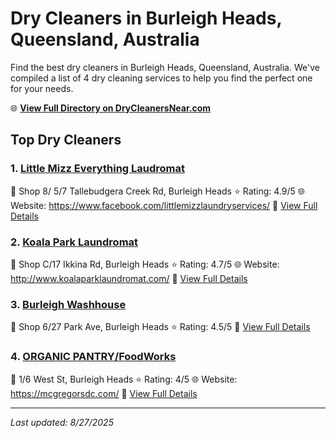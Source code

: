 # Dry Cleaners in Burleigh Heads, Queensland, Australia

Find the best dry cleaners in Burleigh Heads, Queensland, Australia. We've compiled a list of 4 dry cleaning services to help you find the perfect one for your needs.

🌐 **[View Full Directory on DryCleanersNear.com](https://drycleanersnear.com/city/Australia/Queensland/Burleigh%20Heads)**

## Top Dry Cleaners

### 1. [Little Mizz Everything Laudromat](https://drycleanersnear.com/dryCleaner/68aa731639cc7c08990057f6/little-mizz-everything-laudromat)
📍 Shop 8/ 5/7 Tallebudgera Creek Rd, Burleigh Heads
⭐ Rating: 4.9/5
🌐 Website: https://www.facebook.com/littlemizzlaundryservices/
🔗 [View Full Details](https://drycleanersnear.com/dryCleaner/68aa731639cc7c08990057f6/little-mizz-everything-laudromat)

### 2. [Koala Park Laundromat](https://drycleanersnear.com/dryCleaner/68aa73cc39cc7c0899005e62/koala-park-laundromat)
📍 Shop C/17 Ikkina Rd, Burleigh Heads
⭐ Rating: 4.7/5
🌐 Website: http://www.koalaparklaundromat.com/
🔗 [View Full Details](https://drycleanersnear.com/dryCleaner/68aa73cc39cc7c0899005e62/koala-park-laundromat)

### 3. [Burleigh Washhouse](https://drycleanersnear.com/dryCleaner/68aa738f39cc7c0899005c22/burleigh-washhouse)
📍 Shop 6/27 Park Ave, Burleigh Heads
⭐ Rating: 4.5/5
🔗 [View Full Details](https://drycleanersnear.com/dryCleaner/68aa738f39cc7c0899005c22/burleigh-washhouse)

### 4. [ORGANIC PANTRY/FoodWorks](https://drycleanersnear.com/dryCleaner/68aa734139cc7c089900598b/organic-pantry-foodworks)
📍 1/6 West St, Burleigh Heads
⭐ Rating: 4/5
🌐 Website: https://mcgregorsdc.com/
🔗 [View Full Details](https://drycleanersnear.com/dryCleaner/68aa734139cc7c089900598b/organic-pantry-foodworks)


---

*Last updated: 8/27/2025*
